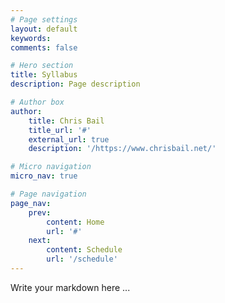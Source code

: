 ```yaml
---
# Page settings
layout: default
keywords:
comments: false

# Hero section
title: Syllabus
description: Page description

# Author box
author:
    title: Chris Bail
    title_url: '#'
    external_url: true
    description: '/https://www.chrisbail.net/'

# Micro navigation
micro_nav: true

# Page navigation
page_nav:
    prev:
        content: Home
        url: '#'
    next:
        content: Schedule
        url: '/schedule'
---
```


Write your markdown here ...

